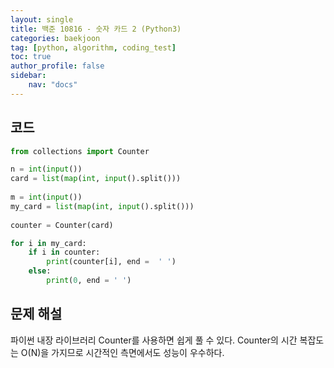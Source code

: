 ```yaml
---
layout: single
title: 백준 10816 - 숫자 카드 2 (Python3)
categories: baekjoon
tag: [python, algorithm, coding_test]
toc: true 
author_profile: false
sidebar:
    nav: "docs"
---
```


## 코드

```python
from collections import Counter

n = int(input())
card = list(map(int, input().split()))
    
m = int(input())
my_card = list(map(int, input().split()))
    
counter = Counter(card)

for i in my_card:
    if i in counter:
        print(counter[i], end =  ' ')
    else:
        print(0, end = ' ')
```

## 문제 해설

파이썬 내장 라이브러리 Counter를 사용하면 쉽게 풀 수 있다. Counter의 시간 복잡도는 O(N)을 가지므로 시간적인 측면에서도 성능이 우수하다.